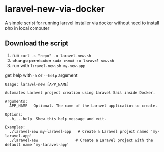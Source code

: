 # laravel-new-via-docker
A simple script for running laravel installer via docker without need to install php in local computer


## Download the script
1. run `curl -s "repo" -o laravel-new.sh`
2. change permission `sudo chmod +x laravel-new.sh`
3. run with `laravel-new.sh my-new-app`


get help with `-h` or `--help` argument

```
Usage: laravel-new [APP_NAME]

Automates Laravel project creation using Laravel Sail inside Docker.

Arguments:
  APP_NAME   Optional. The name of the Laravel application to create.

Options:
  -h, --help  Show this help message and exit.

Examples:
  ./laravel-new my-laravel-app   # Create a Laravel project named 'my-laravel-app'
  ./laravel-new                 # Create a Laravel project with the default name 'my-laravel-app'
```
